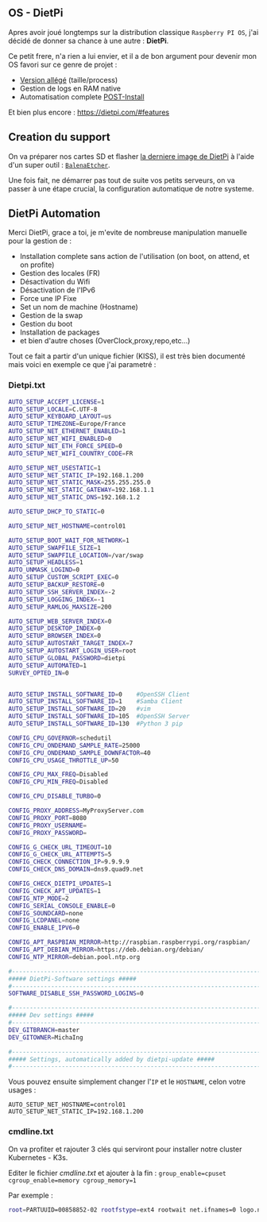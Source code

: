 ## OS - DietPi
Apres avoir joué longtemps sur la distribution classique `Raspberry PI OS`, j'ai décidé de donner sa chance à une autre : **DietPi**.

Ce petit frere, n'a rien a lui envier, et il a de bon argument pour devenir mon OS favori sur ce genre de projet : 

- [Version allégé](https://dietpi.com/stats.html#distrostats) (taille/process)
- Gestion de logs en RAM native
- Automatisation complete [POST-Install](https://dietpi.com/docs/usage/#how-to-do-an-automatic-base-installation-at-first-boot-dietpi-automation)

Et bien plus encore : https://dietpi.com/#features


## Creation du support

On va préparer nos cartes SD et flasher [la derniere image de DietPi](https://dietpi.com/#downloadinfo) à l'aide d'un super outil : [`BalenaEtcher`](https://www.balena.io/etcher).

Une fois fait, ne démarrer pas tout de suite vos petits serveurs, on va passer à une étape crucial, la configuration automatique de notre systeme.

## DietPi Automation

Merci DietPi, grace a toi, je m'evite de nombreuse manipulation manuelle pour la gestion de : 

- Installation complete sans action de l'utilisation (on boot, on attend, et on profite)
- Gestion des locales (FR)
- Désactivation du Wifi
- Désactivation de l'IPv6
- Force une IP Fixe
- Set un nom de machine (Hostname)
- Gestion de la swap
- Gestion du boot
- Installation de packages 
- et bien d'autre choses (OverClock,proxy,repo,etc...)

Tout ce fait a partir d'un unique fichier (KISS), il est très bien documenté mais voici en exemple ce que j'ai parametré : 

### Dietpi.txt

```bash
AUTO_SETUP_ACCEPT_LICENSE=1
AUTO_SETUP_LOCALE=C.UTF-8
AUTO_SETUP_KEYBOARD_LAYOUT=us
AUTO_SETUP_TIMEZONE=Europe/France
AUTO_SETUP_NET_ETHERNET_ENABLED=1
AUTO_SETUP_NET_WIFI_ENABLED=0
AUTO_SETUP_NET_ETH_FORCE_SPEED=0
AUTO_SETUP_NET_WIFI_COUNTRY_CODE=FR

AUTO_SETUP_NET_USESTATIC=1
AUTO_SETUP_NET_STATIC_IP=192.168.1.200
AUTO_SETUP_NET_STATIC_MASK=255.255.255.0
AUTO_SETUP_NET_STATIC_GATEWAY=192.168.1.1
AUTO_SETUP_NET_STATIC_DNS=192.168.1.2

AUTO_SETUP_DHCP_TO_STATIC=0

AUTO_SETUP_NET_HOSTNAME=control01

AUTO_SETUP_BOOT_WAIT_FOR_NETWORK=1
AUTO_SETUP_SWAPFILE_SIZE=1
AUTO_SETUP_SWAPFILE_LOCATION=/var/swap
AUTO_SETUP_HEADLESS=1
AUTO_UNMASK_LOGIND=0
AUTO_SETUP_CUSTOM_SCRIPT_EXEC=0
AUTO_SETUP_BACKUP_RESTORE=0
AUTO_SETUP_SSH_SERVER_INDEX=-2
AUTO_SETUP_LOGGING_INDEX=-1
AUTO_SETUP_RAMLOG_MAXSIZE=200

AUTO_SETUP_WEB_SERVER_INDEX=0
AUTO_SETUP_DESKTOP_INDEX=0
AUTO_SETUP_BROWSER_INDEX=0
AUTO_SETUP_AUTOSTART_TARGET_INDEX=7
AUTO_SETUP_AUTOSTART_LOGIN_USER=root
AUTO_SETUP_GLOBAL_PASSWORD=dietpi
AUTO_SETUP_AUTOMATED=1
SURVEY_OPTED_IN=0


AUTO_SETUP_INSTALL_SOFTWARE_ID=0 	#OpenSSH Client
AUTO_SETUP_INSTALL_SOFTWARE_ID=1	#Samba Client
AUTO_SETUP_INSTALL_SOFTWARE_ID=20	#vim
AUTO_SETUP_INSTALL_SOFTWARE_ID=105	#OpenSSH Server
AUTO_SETUP_INSTALL_SOFTWARE_ID=130	#Python 3 pip

CONFIG_CPU_GOVERNOR=schedutil
CONFIG_CPU_ONDEMAND_SAMPLE_RATE=25000
CONFIG_CPU_ONDEMAND_SAMPLE_DOWNFACTOR=40
CONFIG_CPU_USAGE_THROTTLE_UP=50

CONFIG_CPU_MAX_FREQ=Disabled
CONFIG_CPU_MIN_FREQ=Disabled

CONFIG_CPU_DISABLE_TURBO=0

CONFIG_PROXY_ADDRESS=MyProxyServer.com
CONFIG_PROXY_PORT=8080
CONFIG_PROXY_USERNAME=
CONFIG_PROXY_PASSWORD=

CONFIG_G_CHECK_URL_TIMEOUT=10
CONFIG_G_CHECK_URL_ATTEMPTS=5
CONFIG_CHECK_CONNECTION_IP=9.9.9.9
CONFIG_CHECK_DNS_DOMAIN=dns9.quad9.net

CONFIG_CHECK_DIETPI_UPDATES=1
CONFIG_CHECK_APT_UPDATES=1
CONFIG_NTP_MODE=2
CONFIG_SERIAL_CONSOLE_ENABLE=0
CONFIG_SOUNDCARD=none
CONFIG_LCDPANEL=none
CONFIG_ENABLE_IPV6=0

CONFIG_APT_RASPBIAN_MIRROR=http://raspbian.raspberrypi.org/raspbian/
CONFIG_APT_DEBIAN_MIRROR=https://deb.debian.org/debian/
CONFIG_NTP_MIRROR=debian.pool.ntp.org

#------------------------------------------------------------------------------------------------------
##### DietPi-Software settings #####
#------------------------------------------------------------------------------------------------------
SOFTWARE_DISABLE_SSH_PASSWORD_LOGINS=0

#------------------------------------------------------------------------------------------------------
##### Dev settings #####
#------------------------------------------------------------------------------------------------------
DEV_GITBRANCH=master
DEV_GITOWNER=MichaIng

#------------------------------------------------------------------------------------------------------
##### Settings, automatically added by dietpi-update #####
#------------------------------------------------------------------------------------------------------
```

Vous pouvez ensuite simplement changer l'`IP` et le `HOSTNAME`, celon votre usages : 
```
AUTO_SETUP_NET_HOSTNAME=control01
AUTO_SETUP_NET_STATIC_IP=192.168.1.200
```


### cmdline.txt

On va profiter et rajouter 3 clés qui serviront pour installer notre cluster Kubernetes - K3s.

Editer le fichier *cmdline.txt* et ajouter à la fin : `group_enable=cpuset cgroup_enable=memory cgroup_memory=1`

Par exemple :

```bash
root=PARTUUID=00858852-02 rootfstype=ext4 rootwait net.ifnames=0 logo.nologo console=serial0,115200 console=tty1 group_enable=cpuset cgroup_enable=memory cgroup_memory=1
```

